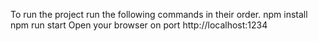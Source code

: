 To run the project run the following commands in their order.
npm install
npm run start
Open your browser on port http://localhost:1234